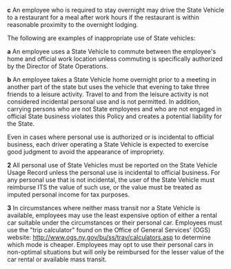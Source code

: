 **c** An employee who is required to stay overnight may drive the State Vehicle to a restaurant for a meal after work hours if the restaurant is within reasonable proximity to the overnight lodging.

The following are examples of inappropriate use of State vehicles:

**a** An employee uses a State Vehicle to commute between the employee's home and official work location unless commuting is specifically authorized by the Director of State Operations.

**b** An employee takes a State Vehicle home overnight prior to a meeting in another part of the state but uses the vehicle that evening to take three friends to a leisure activity. Travel to and from the leisure activity is not considered incidental personal use and is not permitted. In addition, carrying persons who are not State employees and who are not engaged in official State business violates this Policy and creates a potential liability for the State.

Even in cases where personal use is authorized or is incidental to official business, each driver operating a State Vehicle is expected to exercise good judgment to avoid the appearance of impropriety.

**2** All personal use of State Vehicles must be reported on the State Vehicle Usage Record unless the personal use is incidental to official business. For any personal use that is not incidental, the user of the State Vehicle must reimburse ITS the value of such use, or the value must be treated as imputed personal income for tax purposes.

**3** In circumstances where neither mass transit nor a State Vehicle is available, employees may use the least expensive option of either a rental car suitable under the circumstances or their personal car. Employees must use the "trip calculator" found on the Office of General Services' (OGS) website: http://www.ogs.ny.gov/bu/ss/trav/calculators.asp to determine which mode is cheaper. Employees may opt to use their personal cars in non-optimal situations but will only be reimbursed for the lesser value of the car rental or available mass transit.